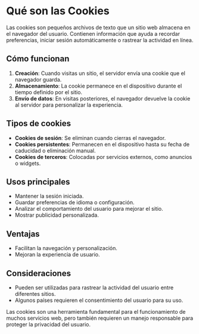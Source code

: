 # Qué son las Cookies

Las cookies son pequeños archivos de texto que un sitio web almacena en el navegador del usuario. Contienen información que ayuda a recordar preferencias, iniciar sesión automáticamente o rastrear la actividad en línea.

## Cómo funcionan
1. **Creación**: Cuando visitas un sitio, el servidor envía una cookie que el navegador guarda.
2. **Almacenamiento**: La cookie permanece en el dispositivo durante el tiempo definido por el sitio.
3. **Envío de datos**: En visitas posteriores, el navegador devuelve la cookie al servidor para personalizar la experiencia.

## Tipos de cookies
- **Cookies de sesión**: Se eliminan cuando cierras el navegador.
- **Cookies persistentes**: Permanecen en el dispositivo hasta su fecha de caducidad o eliminación manual.
- **Cookies de terceros**: Colocadas por servicios externos, como anuncios o widgets.

## Usos principales
- Mantener la sesión iniciada.
- Guardar preferencias de idioma o configuración.
- Analizar el comportamiento del usuario para mejorar el sitio.
- Mostrar publicidad personalizada.

## Ventajas
- Facilitan la navegación y personalización.
- Mejoran la experiencia de usuario.

## Consideraciones
- Pueden ser utilizadas para rastrear la actividad del usuario entre diferentes sitios.
- Algunos países requieren el consentimiento del usuario para su uso.

Las cookies son una herramienta fundamental para el funcionamiento de muchos servicios web, pero también requieren un manejo responsable para proteger la privacidad del usuario.

